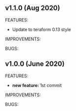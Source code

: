 ## v1.1.0 (Aug 2020)

FEATURES: 
* Update to teraform 0.13 style

IMPROVEMENTS:

BUGS:


## v1.0.0 (June 2020)

FEATURES: 
* **new feature:**  1st commit

IMPROVEMENTS:

BUGS:
